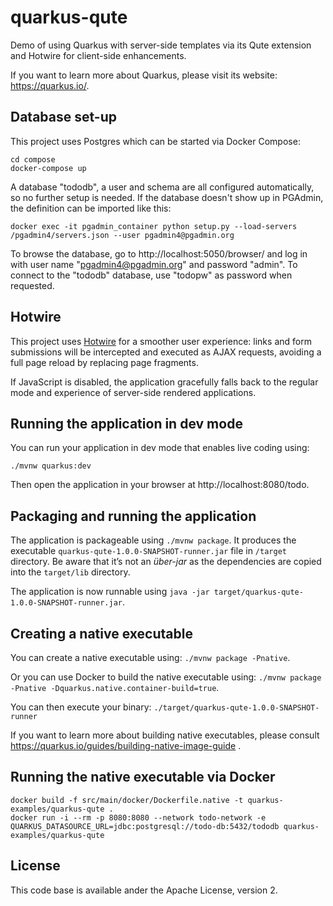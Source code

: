 # quarkus-qute

Demo of using Quarkus with server-side templates via its Qute extension and Hotwire for client-side enhancements.

If you want to learn more about Quarkus, please visit its website: https://quarkus.io/.

## Database set-up

This project uses Postgres which can be started via Docker Compose:

```shell
cd compose
docker-compose up
```

A database "tododb", a user and schema are all configured automatically, so no further setup is needed.
If the database doesn't show up in PGAdmin,
the definition can be imported like this:

```shell
docker exec -it pgadmin_container python setup.py --load-servers /pgadmin4/servers.json --user pgadmin4@pgadmin.org
```

To browse the database, go to http://localhost:5050/browser/ and log in with user name "pgadmin4@pgadmin.org" and password "admin".
To connect to the "tododb" database, use "todopw" as password when requested.

## Hotwire

This project uses [Hotwire](https://hotwire.dev/) for a smoother user experience:
links and form submissions will be intercepted and executed as AJAX requests,
avoiding a full page reload by replacing page fragments.

If JavaScript is disabled, the application gracefully falls back to the regular mode and experience of server-side rendered applications.

## Running the application in dev mode

You can run your application in dev mode that enables live coding using:
```
./mvnw quarkus:dev
```

Then open the application in your browser at http://localhost:8080/todo.

## Packaging and running the application

The application is packageable using `./mvnw package`.
It produces the executable `quarkus-qute-1.0.0-SNAPSHOT-runner.jar` file in `/target` directory.
Be aware that it’s not an _über-jar_ as the dependencies are copied into the `target/lib` directory.

The application is now runnable using `java -jar target/quarkus-qute-1.0.0-SNAPSHOT-runner.jar`.

## Creating a native executable

You can create a native executable using: `./mvnw package -Pnative`.

Or you can use Docker to build the native executable using: `./mvnw package -Pnative -Dquarkus.native.container-build=true`.

You can then execute your binary: `./target/quarkus-qute-1.0.0-SNAPSHOT-runner`

If you want to learn more about building native executables, please consult https://quarkus.io/guides/building-native-image-guide .

## Running the native executable via Docker

```
docker build -f src/main/docker/Dockerfile.native -t quarkus-examples/quarkus-qute .
docker run -i --rm -p 8080:8080 --network todo-network -e QUARKUS_DATASOURCE_URL=jdbc:postgresql://todo-db:5432/tododb quarkus-examples/quarkus-qute
```

## License

This code base is available ander the Apache License, version 2.
